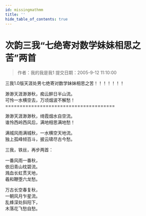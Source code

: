 ```yaml
---
id: missingmathmm
title: ''
hide_table_of_contents: true
---
```


# 次韵三我“七绝寄对数学妹妹相思之苦”两首

> 作者：我的我是我1 提交日期：2005-9-12 11:10:00

三我1.0版天涯处男七绝寄对数学妹妹相思之苦！！！！！！！

渺渺天涯渺渺秋，痴云醉日半山流。<br/>
可怜一水横空去，万顷烟波不解愁！<br/>
======================================<br/>

渺渺天涯渺渺秋，绮霞烟水自空流。<br/>
谁怜西岭西风后，满地相思满地愁！


满城风雨满城秋，一水横空天地流。<br/>
独上孤峰倾百斗，披云啸尽古今愁。

三我，铁丝，再步两首：

一番风雨一番秋，<br/>
依旧青山枕碧流。<br/>
溅血长虹贯天地，<br/>
羲和鞭堕六龙愁。


万古长空春复秋，<br/>
一朝风月乍星流。<br/>
乱蜂深处斜阳下，<br/>
木落花飞愁自愁。
